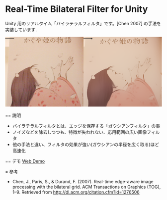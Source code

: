 Real-Time Bilateral Filter for Unity
==============
Unity 用のリアルタイム「バイラテラルフィルタ」です。[Chen 2007] の手法を実装しています.

![Left : Off, Right On](img/Result01.png)

== 説明
 - バイラテラルフィルタとは、エッジを保存する「ガウシアンフィルタ」の事
 - ノイズなどを除去しつつも、特徴が失われない、応用範囲の広い画像フィルタ
 - 他の手法と違い、フィルタの効果が強い(ガウシアンの半径を広く取る)ほど高速化

== デモ
[Web Demo](http://nobnak.github.io/SceneSamples/RealTimeBilateralFilter/RealTimeBilateralFilter.html)

= 参考
 - Chen, J., Paris, S., & Durand, F. (2007). Real-time edge-aware image processing with the bilateral grid. ACM Transactions on Graphics (TOG), 1–9. Retrieved from http://dl.acm.org/citation.cfm?id=1276506
